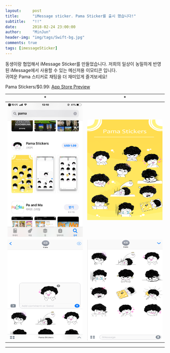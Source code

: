 ```yaml
---
layout:     post
title:      "iMessage sticker. Pama Sticker를 출시 했습니다!"
subtitle:   "!!"
date:       2018-02-24 23:00:00
author:     "MinJun"
header-img: "img/tags/Swift-bg.jpg"
comments: true 
tags: [imessageSticker]
---
```


동생이랑 협업해서 iMessage Sticker를 만들었습니다. 저희의 일상이 농밀하게 반영된 iMessage에서 사용할 수 있는 메신저용 이모티콘 입니다.  <br>
귀여운 Pama 스티커로 채팅을 더 재미있게 즐겨보세요! <br>

Pama Stickers/$0.99: [App Store Preview](https://itunes.apple.com/us/app/pama-stickers/id1352403852?platform=iphone&preserveScrollPosition=true&platform=iphone#platform/iphone&platform=iphone)


| * | * | 
| :--: | :--: |
| ![screen](/img/posts/imessage_Sticker.PNG) | ![screen](/img/posts/imessage_Sticker-1.png) | 
| ![screen](/img/posts/imessage_Sticker-2.png) | ![screen](/img/posts/imessage_Sticker-3.png) |  <br>

---





